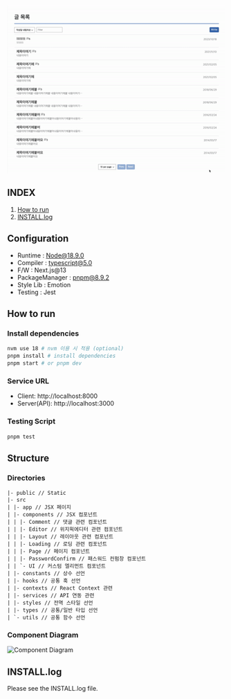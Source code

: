 ![Preview](./preview.gif)


## INDEX
1. [How to run](#How-to-run)
1. [INSTALL.log](#INSTALL.log)


## Configuration
- Runtime : Node@18.9.0
- Compiler : typescript@5.0
- F/W : Next.js@13
- PackageManager : pnpm@8.9.2
- Style Lib : Emotion
- Testing : Jest


## How to run
### Install dependencies
```bash
nvm use 18 # nvm 이용 시 적용 (optional)
pnpm install # install dependencies
pnpm start # or pnpm dev
```

### Service URL
- Client: http://localhost:8000  
- Server(API): http://localhost:3000  

### Testing Script
```bash
pnpm test
```


## Structure

### Directories
```
|- public // Static
|- src
| |- app // JSX 페이지
| |- components // JSX 컴포넌트
| | |- Comment // 댓글 관련 컴포넌트
| | |- Editor // 위지윅에디터 관련 컴포넌트
| | |- Layout // 레이아웃 관련 컴포넌트
| | |- Loading // 로딩 관련 컴포넌트
| | |- Page // 페이지 컴포넌트
| | |- PasswordConfirm // 패스워드 컨펌창 컴포넌트
| | `- UI // 커스텀 엘리먼트 컴포넌트
| |- constants // 상수 선언
| |- hooks // 공통 훅 선언
| |- contexts // React Context 관련
| |- services // API 연동 관련 
| |- styles // 전역 스타일 선언
| |- types // 공통/일반 타입 선언
| `- utils // 공통 함수 선언
```

### Component Diagram
![Component Diagram](./component_diagram.png)


## INSTALL.log
Please see the INSTALL.log file.

